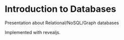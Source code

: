Introduction to Databases
=========================

Presentation about Relational/NoSQL/Graph databases

Implemented with revealjs.